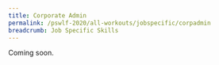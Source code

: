 ```yaml
---
title: Corporate Admin
permalink: /pswlf-2020/all-workouts/jobspecific/corpadmin
breadcrumb: Job Specific Skills
---
```


Coming soon.
